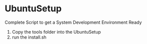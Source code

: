# UbuntuSetup
Complete Script to get a System Development Environment Ready

1. Copy the tools folder into the UbuntuSetup 
2. run the install.sh

